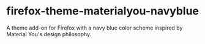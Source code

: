 # firefox-theme-materialyou-navyblue
A theme add-on for Firefox with a navy blue color scheme inspired by Material You's design philosophy.
